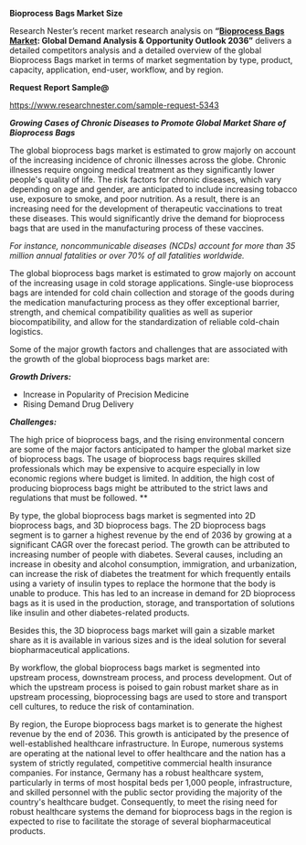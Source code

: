﻿**Bioprocess Bags Market Size** 

Research Nester’s recent market research analysis on **“[Bioprocess Bags Market](https://www.researchnester.com/reports/bioprocess-bags-market/5343): Global Demand Analysis & Opportunity Outlook 2036”** delivers a detailed competitors analysis and a detailed overview of the global Bioprocess Bags market in terms of market segmentation by type, product, capacity, application, end-user, workflow, and by region. 

**Request Report Sample@** 

<https://www.researchnester.com/sample-request-5343> 

***Growing Cases of Chronic Diseases to Promote Global Market Share of Bioprocess Bags***

The global bioprocess bags market is estimated to grow majorly on account of the increasing incidence of chronic illnesses across the globe. Chronic illnesses require ongoing medical treatment as they significantly lower people's quality of life. The risk factors for chronic diseases, which vary depending on age and gender, are anticipated to include increasing tobacco use, exposure to smoke, and poor nutrition. As a result, there is an increasing need for the development of therapeutic vaccinations to treat these diseases. This would significantly drive the demand for bioprocess bags that are used in the manufacturing process of these vaccines.

*For instance, noncommunicable diseases (NCDs) account for more than 35 million annual fatalities or over 70% of all fatalities worldwide.* 

The global bioprocess bags market is estimated to grow majorly on account of the increasing usage in cold storage applications. Single-use bioprocess bags are intended for cold chain collection and storage of the goods during the medication manufacturing process as they offer exceptional barrier, strength, and chemical compatibility qualities as well as superior biocompatibility, and allow for the standardization of reliable cold-chain logistics.

Some of the major growth factors and challenges that are associated with the growth of the global bioprocess bags market are:

***Growth Drivers:***

- Increase in Popularity of Precision Medicine
- Rising Demand Drug Delivery

***Challenges:***

The high price of bioprocess bags, and the rising environmental concern are some of the major factors anticipated to hamper the global market size of bioprocess bags. The usage of bioprocess bags requires skilled professionals which may be expensive to acquire especially in low economic regions where budget is limited. In addition, the high cost of producing bioprocess bags might be attributed to the strict laws and regulations that must be followed.
**


By type, the global bioprocess bags market is segmented into 2D bioprocess bags, and 3D bioprocess bags. The 2D bioprocess bags segment is to garner a highest revenue by the end of 2036 by growing at a significant CAGR over the forecast period. The growth can be attributed to increasing number of people with diabetes. Several causes, including an increase in obesity and alcohol consumption, immigration, and urbanization, can increase the risk of diabetes the treatment for which frequently entails using a variety of insulin types to replace the hormone that the body is unable to produce. This has led to an increase in demand for 2D bioprocess bags as it is used in the production, storage, and transportation of solutions like insulin and other diabetes-related products.

Besides this, the 3D bioprocess bags market will gain a sizable market share as it is available in various sizes and is the ideal solution for several biopharmaceutical applications. 

By workflow, the global bioprocess bags market is segmented into upstream process, downstream process, and process development. Out of which the upstream process is poised to gain robust market share as in upstream processing, bioprocessing bags are used to store and transport cell cultures, to reduce the risk of contamination.

By region, the Europe bioprocess bags market is to generate the highest revenue by the end of 2036. This growth is anticipated by the presence of well-established healthcare infrastructure. In Europe, numerous systems are operating at the national level to offer healthcare and the nation has a system of strictly regulated, competitive commercial health insurance companies. For instance, Germany has a robust healthcare system, particularly in terms of most hospital beds per 1,000 people, infrastructure, and skilled personnel with the public sector providing the majority of the country's healthcare budget. Consequently, to meet the rising need for robust healthcare systems the demand for bioprocess bags in the region is expected to rise to facilitate the storage of several biopharmaceutical products. 
